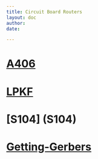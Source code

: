 ```yaml
---
title: Circuit Board Routers
layout: doc
author:
date:

---
```



# [A406](A406)

# [LPKF](LPKF)

# [S104] (S104)

# [Getting-Gerbers](Getting-Gerbers)
